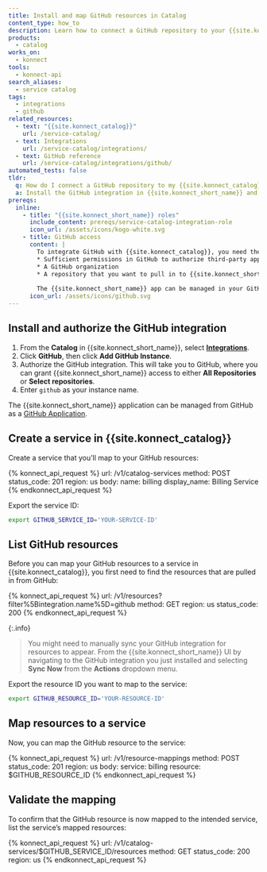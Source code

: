 ```yaml
---
title: Install and map GitHub resources in Catalog
content_type: how_to
description: Learn how to connect a GitHub repository to your {{site.konnect_catalog}} service in {{site.konnect_short_name}}.
products:
  - catalog
works_on:
  - konnect
tools:
  - konnect-api
search_aliases:
  - service catalog
tags:
  - integrations
  - github
related_resources:
  - text: "{{site.konnect_catalog}}"
    url: /service-catalog/
  - text: Integrations
    url: /service-catalog/integrations/
  - text: GitHub reference
    url: /service-catalog/integrations/github/
automated_tests: false
tldr:
  q: How do I connect a GitHub repository to my {{site.konnect_catalog}} service?
  a: Install the GitHub integration in {{site.konnect_short_name}} and authorize access to one or more repositories, then link a repository to your {{site.konnect_catalog}} service to display metadata and enable event tracking.
prereqs:
  inline:
    - title: "{{site.konnect_short_name}} roles"
      include_content: prereqs/service-catalog-integration-role
      icon_url: /assets/icons/kogo-white.svg
    - title: GitHub access
      content: |
        To integrate GitHub with {{site.konnect_catalog}}, you need the following:
        * Sufficient permissions in GitHub to authorize third-party applications and install the {{site.konnect_short_name}} GitHub App
        * A GitHub organization
        * A repository that you want to pull in to {{site.konnect_short_name}}. You can grant access to either all repositories or selected repositories during the authorization process. 
        
        The {{site.konnect_short_name}} app can be managed in your GitHub account under **Applications > GitHub Apps**.
      icon_url: /assets/icons/github.svg
---
```


## Install and authorize the GitHub integration

1. From the **Catalog** in {{site.konnect_short_name}}, select **[Integrations](https://cloud.konghq.com/us/service-catalog/integrations)**. 
2. Click **GitHub**, then click **Add GitHub Instance**.
3. Authorize the GitHub integration. This will take you to GitHub, where you can grant {{site.konnect_short_name}} access to either **All Repositories** or **Select repositories**. 
1. Enter `github` as your instance name.

The {{site.konnect_short_name}} application can be managed from GitHub as a [GitHub Application](https://docs.github.com/en/apps/using-github-apps/authorizing-github-apps).

## Create a service in {{site.konnect_catalog}}

Create a service that you'll map to your GitHub resources:

<!--vale off-->
{% konnect_api_request %}
url: /v1/catalog-services
method: POST
status_code: 201
region: us
body:
  name: billing
  display_name: Billing Service
{% endkonnect_api_request %}
<!--vale on-->

Export the service ID:

```sh
export GITHUB_SERVICE_ID='YOUR-SERVICE-ID'
```

## List GitHub resources

Before you can map your GitHub resources to a service in {{site.konnect_catalog}}, you first need to find the resources that are pulled in from GitHub:

<!--vale off-->
{% konnect_api_request %}
url: /v1/resources?filter%5Bintegration.name%5D=github
method: GET
region: us
status_code: 200
{% endkonnect_api_request %}
<!--vale on-->

{:.info}
> You might need to manually sync your GitHub integration for resources to appear. From the {{site.konnect_short_name}} UI by navigating to the GitHub integration you just installed and selecting **Sync Now** from the **Actions** dropdown menu.

Export the resource ID you want to map to the service:

```sh
export GITHUB_RESOURCE_ID='YOUR-RESOURCE-ID'
```

## Map resources to a service

Now, you can map the GitHub resource to the service:

<!--vale off-->
{% konnect_api_request %}
url: /v1/resource-mappings
method: POST
status_code: 201
region: us
body:
  service: billing
  resource: $GITHUB_RESOURCE_ID
{% endkonnect_api_request %}
<!--vale on-->


## Validate the mapping

To confirm that the GitHub resource is now mapped to the intended service, list the service’s mapped resources:

<!--vale off-->
{% konnect_api_request %}
url: /v1/catalog-services/$GITHUB_SERVICE_ID/resources
method: GET
status_code: 200
region: us
{% endkonnect_api_request %}
<!--vale on-->

